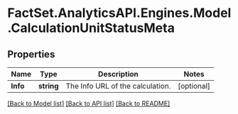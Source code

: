 # FactSet.AnalyticsAPI.Engines.Model.CalculationUnitStatusMeta

## Properties

Name | Type | Description | Notes
------------ | ------------- | ------------- | -------------
**Info** | **string** | The Info URL of the calculation. | [optional] 

[[Back to Model list]](../README.md#documentation-for-models) [[Back to API list]](../README.md#documentation-for-api-endpoints) [[Back to README]](../README.md)

